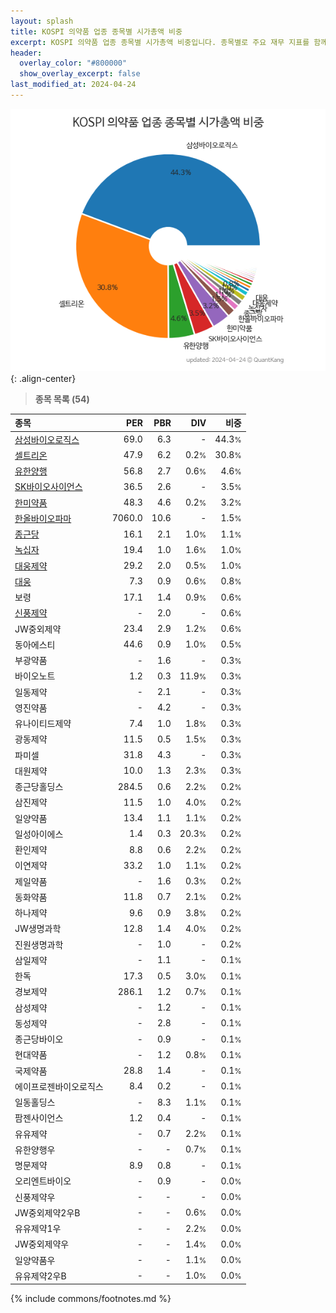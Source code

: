 ```yaml
---
layout: splash
title: KOSPI 의약품 업종 종목별 시가총액 비중
excerpt: KOSPI 의약품 업종 종목별 시가총액 비중입니다. 종목별로 주요 재무 지표를 함께 표시합니다.
header:
  overlay_color: "#800000"
  show_overlay_excerpt: false
last_modified_at: 2024-04-24
---
```



![KOSPI 의약품 업종 종목별 시가총액 비중](/stats/sector/images/kospi_업종_의약품_종목.png){: .align-center}


> **종목 목록 (54)**<a id="list"></a>

| **종목** | **PER** | **PBR** | **DIV** | **비중** |
| :------- | ------: | ------: | ------: | -------: |
| [삼성바이오로직스](/207940/) | 69.0 | 6.3 | - | 44.3<small>%</small> |
| [셀트리온](/068270/) | 47.9 | 6.2 | 0.2<small>%</small> | 30.8<small>%</small> |
| [유한양행](/000100/) | 56.8 | 2.7 | 0.6<small>%</small> | 4.6<small>%</small> |
| [SK바이오사이언스](/302440/) | 36.5 | 2.6 | - | 3.5<small>%</small> |
| [한미약품](/128940/) | 48.3 | 4.6 | 0.2<small>%</small> | 3.2<small>%</small> |
| [한올바이오파마](/009420/) | 7060.0 | 10.6 | - | 1.5<small>%</small> |
| [종근당](/185750/) | 16.1 | 2.1 | 1.0<small>%</small> | 1.1<small>%</small> |
| [녹십자](/006280/) | 19.4 | 1.0 | 1.6<small>%</small> | 1.0<small>%</small> |
| [대웅제약](/069620/) | 29.2 | 2.0 | 0.5<small>%</small> | 1.0<small>%</small> |
| [대웅](/003090/) | 7.3 | 0.9 | 0.6<small>%</small> | 0.8<small>%</small> |
| 보령 | 17.1 | 1.4 | 0.9<small>%</small> | 0.6<small>%</small> |
| [신풍제약](/019170/) | - | 2.0 | - | 0.6<small>%</small> |
| JW중외제약 | 23.4 | 2.9 | 1.2<small>%</small> | 0.6<small>%</small> |
| 동아에스티 | 44.6 | 0.9 | 1.0<small>%</small> | 0.5<small>%</small> |
| 부광약품 | - | 1.6 | - | 0.3<small>%</small> |
| 바이오노트 | 1.2 | 0.3 | 11.9<small>%</small> | 0.3<small>%</small> |
| 일동제약 | - | 2.1 | - | 0.3<small>%</small> |
| 영진약품 | - | 4.2 | - | 0.3<small>%</small> |
| 유나이티드제약 | 7.4 | 1.0 | 1.8<small>%</small> | 0.3<small>%</small> |
| 광동제약 | 11.5 | 0.5 | 1.5<small>%</small> | 0.3<small>%</small> |
| 파미셀 | 31.8 | 4.3 | - | 0.3<small>%</small> |
| 대원제약 | 10.0 | 1.3 | 2.3<small>%</small> | 0.3<small>%</small> |
| 종근당홀딩스 | 284.5 | 0.6 | 2.2<small>%</small> | 0.2<small>%</small> |
| 삼진제약 | 11.5 | 1.0 | 4.0<small>%</small> | 0.2<small>%</small> |
| 일양약품 | 13.4 | 1.1 | 1.1<small>%</small> | 0.2<small>%</small> |
| 일성아이에스 | 1.4 | 0.3 | 20.3<small>%</small> | 0.2<small>%</small> |
| 환인제약 | 8.8 | 0.6 | 2.2<small>%</small> | 0.2<small>%</small> |
| 이연제약 | 33.2 | 1.0 | 1.1<small>%</small> | 0.2<small>%</small> |
| 제일약품 | - | 1.6 | 0.3<small>%</small> | 0.2<small>%</small> |
| 동화약품 | 11.8 | 0.7 | 2.1<small>%</small> | 0.2<small>%</small> |
| 하나제약 | 9.6 | 0.9 | 3.8<small>%</small> | 0.2<small>%</small> |
| JW생명과학 | 12.8 | 1.4 | 4.0<small>%</small> | 0.2<small>%</small> |
| 진원생명과학 | - | 1.0 | - | 0.2<small>%</small> |
| 삼일제약 | - | 1.1 | - | 0.1<small>%</small> |
| 한독 | 17.3 | 0.5 | 3.0<small>%</small> | 0.1<small>%</small> |
| 경보제약 | 286.1 | 1.2 | 0.7<small>%</small> | 0.1<small>%</small> |
| 삼성제약 | - | 1.2 | - | 0.1<small>%</small> |
| 동성제약 | - | 2.8 | - | 0.1<small>%</small> |
| 종근당바이오 | - | 0.9 | - | 0.1<small>%</small> |
| 현대약품 | - | 1.2 | 0.8<small>%</small> | 0.1<small>%</small> |
| 국제약품 | 28.8 | 1.4 | - | 0.1<small>%</small> |
| 에이프로젠바이오로직스 | 8.4 | 0.2 | - | 0.1<small>%</small> |
| 일동홀딩스 | - | 8.3 | 1.1<small>%</small> | 0.1<small>%</small> |
| 팜젠사이언스 | 1.2 | 0.4 | - | 0.1<small>%</small> |
| 유유제약 | - | 0.7 | 2.2<small>%</small> | 0.1<small>%</small> |
| 유한양행우 | - | - | 0.7<small>%</small> | 0.1<small>%</small> |
| 명문제약 | 8.9 | 0.8 | - | 0.1<small>%</small> |
| 오리엔트바이오 | - | 0.9 | - | 0.0<small>%</small> |
| 신풍제약우 | - | - | - | 0.0<small>%</small> |
| JW중외제약2우B | - | - | 0.6<small>%</small> | 0.0<small>%</small> |
| 유유제약1우 | - | - | 2.2<small>%</small> | 0.0<small>%</small> |
| JW중외제약우 | - | - | 1.4<small>%</small> | 0.0<small>%</small> |
| 일양약품우 | - | - | 1.1<small>%</small> | 0.0<small>%</small> |
| 유유제약2우B | - | - | 1.0<small>%</small> | 0.0<small>%</small> |

{% include commons/footnotes.md %}